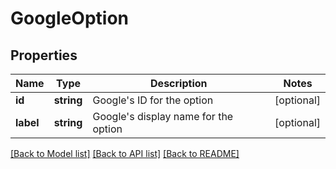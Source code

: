 # GoogleOption

## Properties
Name | Type | Description | Notes
------------ | ------------- | ------------- | -------------
**id** | **string** | Google&#39;s ID for the option | [optional] 
**label** | **string** | Google&#39;s display name for the option | [optional] 

[[Back to Model list]](../README.md#documentation-for-models) [[Back to API list]](../README.md#documentation-for-api-endpoints) [[Back to README]](../README.md)


